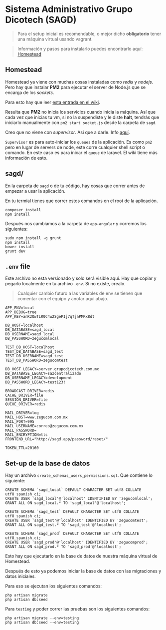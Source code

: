Sistema Administrativo Grupo Dicotech (SAGD)
===========

> Para el setup inicial es recomendable, o mejor dicho __obligatorio__ tener una máquina virtual usando vagrant.

> Información y pasos para instalarlo puedes encontrarlo aquí: [Homestead](http://laravel.com/docs/5.1/homestead)

## Homestead

Homestead ya viene con muchas cosas instaladas como _redis_ y _nodejs_. Pero hay que instalar **PM2** para ejecutar el server de Node.js que se encarga de los _sockets_.

Para esto hay que leer [esta entrada en el wiki](https://bitbucket.org/zegucomcomputo/sagd/wiki/Preparaci%C3%B3n%20e%20instalaci%C3%B3n%20de%20server%20Node.js%20y%20Redis).

Resulta que **PM2** no inicia los servicios cuando inicia la máquina. Así que cada vez que inicias tu vm, si no la suspendiste y le diste **halt**, tendrás que iniciarlo manualmente con `pm2 start socket.js` desde la carpeta de `sagd`.

Creo que no viene con _supervisor_. Asi que a darle. Info [aquí](https://bitbucket.org/zegucomcomputo/sagd/wiki/Instalando%20Supervisor%20para%20persisitir%20el%20queue%3Aworker%20de%20Laravel).

`Supervisor` es para auto-iniciar los `queues` de la aplicación. Es como `pm2` pero en lugar de servers de node, este corre cualquier shell script o comando. En este caso es para inicar el `queue` de laravel. El wiki tiene más información de esto.

## sagd/

En la carpeta de `sagd` o de tu código, hay cosas que correr antes de empezar a usar la aplicación.

En tu termial tienes que correr estos comandos en el root de la aplicación.

```
composer install
npm install
```

Después nos cambiamos a la carpeta de `app-angular` y corremos los siguientes:

```
sudo npm install -g grunt
npm install
bower install
grunt dev
```



## `.env` file

Este archivo no esta versionado y solo será visible aquí. Hay que copiar y pegarlo localmente en tu archivo `.env`. Si no existe, crealo.

> Cualquier cambio futuro a las variables de env se tienen que comentar con el equipo y anotar aqui abajo.

```
APP_ENV=local
APP_DEBUG=true
APP_KEY=anK2OwTLR0C4w2SgePIj7qTjaPMKx8dt

DB_HOST=localhost
DB_DATABASE=sagd_local
DB_USERNAME=sagd_local
DB_PASSWORD=zegucomlocal

TEST_DB_HOST=localhost
TEST_DB_DATABASE=sagd_test
TEST_DB_USERNAME=sagd_test
TEST_DB_PASSWORD=zegucomtest

DB_HOST_LEGACY=server.grupodicotech.com.mx
DB_DATABASE_LEGACY=sazcentralizado
DB_USERNAME_LEGACY=development
DB_PASSWORD_LEGACY=test123!

BROADCAST_DRIVER=redis
CACHE_DRIVER=file
SESSION_DRIVER=file
QUEUE_DRIVER=redis

MAIL_DRIVER=log
MAIL_HOST=www.zegucom.com.mx
MAIL_PORT=995
MAIL_USERNAME=correo@zegucom.com.mx
MAIL_PASSWORD=
MAIL_ENCRYPTION=tls
FRONTEND_URL="http://sagd.app/password/reset/"

TOKEN_TTL=20160

```

## Set-up de la base de datos

Hay un archivo `create_schemas_users_permissions.sql`. Que contiene lo siguiente:

```
CREATE SCHEMA `sagd_local` DEFAULT CHARACTER SET utf8 COLLATE utf8_spanish_ci;
CREATE USER 'sagd_local'@'localhost' IDENTIFIED BY 'zegucomlocal';
GRANT ALL ON sagd_local.* TO 'sagd_local'@'localhost';

CREATE SCHEMA `sagd_test` DEFAULT CHARACTER SET utf8 COLLATE utf8_spanish_ci;
CREATE USER 'sagd_test'@'localhost' IDENTIFIED BY 'zegucomtest';
GRANT ALL ON sagd_test.* TO 'sagd_test'@'localhost';

CREATE SCHEMA `sagd_prod` DEFAULT CHARACTER SET utf8 COLLATE utf8_spanish_ci;
CREATE USER 'sagd_prod'@'localhost' IDENTIFIED BY 'zegucomprod';
GRANT ALL ON sagd_prod.* TO 'sagd_prod'@'localhost';

```

Esto hay que ejecutarlo en la base de datos de nuestra máquina virtual de Homestead.

Después de esto ya podemos iniciar la base de datos con las migraciones y datos iniciales.

Para eso se ejecutan los siguientes comandos: 

```
php artisan migrate
php artisan db:seed
```

Para `testing` y poder correr las pruebas son los siguientes comandos:

```
php artisan migrate --env=testing
php artisan db:seed --env=testing
```
